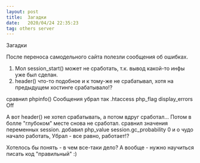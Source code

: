 ```yaml
---
layout: post
title:  Загадки
date:   2020/04/24 22:35:23
tag: others server
---
```


Загадки

После переноса самодельного сайта полезли сообщения об ошибках.
1. Мол session_start() может не сработать, т.к. вывод какой-то инфы уже был сделан.
2. header() что-то подобное 
и к тому-же не срабатывал, хотя на предыдущем хостинге срабатывало!?

сравнил phpinfo()
Сообщения убрал так
.htaccess
php_flag display_errors Off

А вот header() не хотел срабатывать, а потом вдруг сработал...
Потом в болле "глубоком" месте снова не сработал.
сравнил значения переменных session.
добавил
php_value session.gc_probability 0
и о чудо начало работать,
Убрал - все равно, работает!?

Хотелось бы понять - в чем все-таки дело?
А вообще - нужно научиться писать код "правильный" :)
